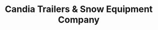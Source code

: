 ---
title: "Candia Trailers & Snow Equipment Company"
url: /candia/candia-trailers-und-snow-equipment-company/
shop: Autowerkstatt
---